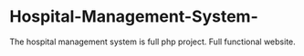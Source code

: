 # Hospital-Management-System-
The hospital management system is full php project. Full functional website.
